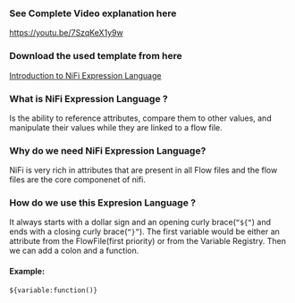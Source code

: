 
### See Complete Video explanation here
https://youtu.be/7SzqKeX1y9w

### Download the used template from here

[Introduction to NiFi Expression Language](https://github.com/InsightByte/ApacheNifi/blob/main/NiFi%20Expression%20Language/Introduction_to_Expression_Language.xml)

### What is NiFi Expression Language ? 

Is the ability to reference attributes, compare them to other values, and manipulate their values while they are linked to a flow file.


### Why do we need NiFi Expression Language?

 NiFi is very rich in attributes that are present in all Flow files and the flow files are the core componenet of nifi. 


### How do we use this Expresion Language ? 

It always starts with a dollar sign and an opening curly brace(```“${“```) and ends with a closing curly brace(```“}”```). The first variable would be either an attribute from the FlowFile(first priority) or from the Variable Registry. Then we can add a colon and a function. 
#### Example: 
```${variable:function()}```



